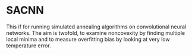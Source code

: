 # SACNN
This if for running simulated annealing algorithms on convolutional neural networks. The aim is twofold, to examine noncovexity by finding multiple local minima and to measure overfitting bias by looking at very low temperature error.
